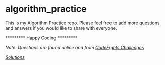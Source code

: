# algorithm_practice
This is my Algorithm Practice repo. Please feel free to add more questions and answers if you would like to share with everyone.

********* Happy Coding *********

*Note: Questions are found online and from [CodeFights Challenges](https://codefights.com/challenges)*

*[Solutions](https://github.com/tkhuynh/algorithm_practice/tree/solution)*